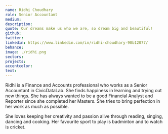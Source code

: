 ```yaml
---
name: Ridhi Choudhary
role: Senior Accountant
medium:
description:
quote: Our dreams make us who we are, so dream big and beautiful!
github:
twitter:
linkedin: https://www.linkedin.com/in/ridhi-choudhary-90b12077/
behance:
image: ./ridhi.png
sectors:
projects:
accentcolor:
text:
---
```


Ridhi is a Finance and Accounts professional who works as a Senior Accountant in CivicDataLab. She finds happiness in learning and trying out new things. She has always wanted to be a good Financial Analyst and Reporter since she completed her Masters. She tries to bring perfection in her work as much as possible.

She loves keeping her creativity and passion alive through reading, singing, dancing and cooking. Her favourite sport to play is badminton and to watch is cricket.
